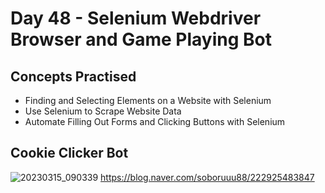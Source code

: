 # Day 48 - Selenium Webdriver Browser and Game Playing Bot
## Concepts Practised
- Finding and Selecting Elements on a Website with Selenium
- Use Selenium to Scrape Website Data
- Automate Filling Out Forms and Clicking Buttons with Selenium
## Cookie Clicker Bot
![20230315_090339](https://user-images.githubusercontent.com/116648895/225168690-cb921514-3bf3-474e-acf5-d4e5e27823bd.png)
https://blog.naver.com/soboruuu88/222925483847
